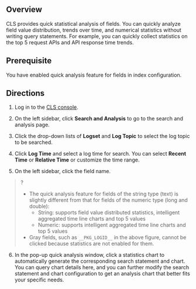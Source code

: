 ## Overview

CLS provides quick statistical analysis of fields. You can quickly analyze field value distribution, trends over time, and numerical statistics without writing query statements. For example, you can quickly collect statistics on the top 5 request APIs and API response time trends.

## Prerequisite

You have enabled quick analysis feature for fields in index configuration.

## Directions

1. Log in to the [CLS console](https://console.cloud.tencent.com/cls).
2. On the left sidebar, click **Search and Analysis** to go to the search and analysis page.
3. Click the drop-down lists of **Logset** and **Log Topic** to select the log topic to be searched.

4. Click **Log Time** and select a log time for search.
You can select **Recent Time** or **Relative Time** or customize the time range.
5. On the left sidebar, click the field name.

> ?
> - The quick analysis feature for fields of the string type (text) is slightly different from that for fields of the numeric type (long and double):
>   - String: supports field value distributed statistics, intelligent aggregated time line charts and top 5 values
>   - Numeric: supports intelligent aggregated time line charts and top 5 values
> - Gray fields, such as `__PKG_LOGID__` in the above figure, cannot be clicked because statistics are not enabled for them.
> 
6. In the pop-up quick analysis window, click a statistics chart to automatically generate the corresponding search statement and chart. You can query chart details here, and you can further modify the search statement and chart configuration to get an analysis chart that better fits your specific needs.


